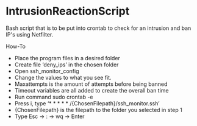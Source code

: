 # IntrusionReactionScript
Bash script that is to be put into crontab to check for an intrusion and ban
IP's using Netfilter.

How-To
- Place the program files in a desired folder
- Create file ‘deny_ips’ in the chosen folder
- Open ssh_monitor_config
- Change the values to what you see fit. 
 - Maxattempts is the amount of attempts before being banned
 - Timeout variables are all added to create the overall ban time
- Run command sudo crontab -e
- Press i, type ‘* * * * * /{ChosenFilepath}/ssh_monitor.ssh’
 - {ChosenFilepath} is the filepath to the folder you selected in step 1
- Type Esc → : → wq → Enter
